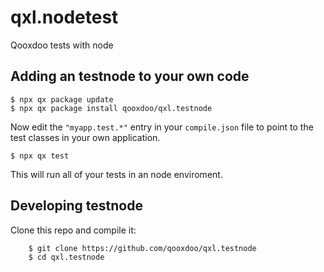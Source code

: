 # qxl.nodetest
Qooxdoo tests with node 

## Adding an testnode to your own code
```
$ npx qx package update
$ npx qx package install qooxdoo/qxl.testnode
```

Now edit the `"myapp.test.*"` entry in your `compile.json` file to point to the
test classes in your own application.

```
$ npx qx test
```

This will run all of your tests in an node enviroment.


## Developing testnode
Clone this repo and compile it:

```
    $ git clone https://github.com/qooxdoo/qxl.testnode
    $ cd qxl.testnode
```
